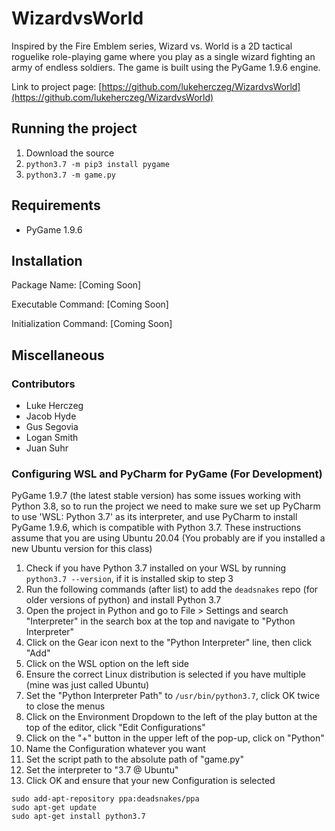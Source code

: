 # WizardvsWorld
Inspired by the Fire Emblem series, Wizard vs. World is a 2D tactical roguelike role-playing game where you play as a single wizard fighting an army of endless soldiers. The game is built using the PyGame 1.9.6 engine. 

Link to project page: [https://github.com/lukeherczeg/WizardvsWorld](https://github.com/lukeherczeg/WizardvsWorld)

## Running the project
1. Download the source
2. `python3.7 -m pip3 install pygame`
3. `python3.7 -m game.py`

## Requirements
* PyGame 1.9.6

## Installation
Package Name: [Coming Soon]

Executable Command: [Coming Soon]

Initialization Command: [Coming Soon]

## Miscellaneous

### Contributors
* Luke Herczeg
* Jacob Hyde
* Gus Segovia
* Logan Smith
* Juan Suhr

### Configuring WSL and PyCharm for PyGame (For Development)
PyGame 1.9.7 (the latest stable version) has some issues working with Python 3.8, so to run the project we need to make sure we set up PyCharm to use 'WSL: Python 3.7' as its interpreter, and use PyCharm to install PyGame 1.9.6, which is compatible with Python 3.7.
These instructions assume that you are using Ubuntu 20.04 (You probably are if you installed a new Ubuntu version for this class)

1. Check if you have Python 3.7 installed on your WSL by running `python3.7 --version`, if it is installed skip to step 3
2. Run the following commands (after list) to add the `deadsnakes` repo (for older versions of python) and install Python 3.7
3. Open the project in Python and go to File > Settings and search "Interpreter" in the search box at the top and navigate to "Python Interpreter"
4. Click on the Gear icon next to the "Python Interpreter" line, then click "Add"
5. Click on the WSL option on the left side
6. Ensure the correct Linux distribution is selected if you have multiple (mine was just called Ubuntu)
7. Set the "Python Interpreter Path" to `/usr/bin/python3.7`, click OK twice to close the menus
8. Click on the Environment Dropdown to the left of the play button at the top of the editor, click "Edit Configurations"
9. Click on the "+" button in the upper left of the pop-up, click on "Python"
10. Name the Configuration whatever you want
11. Set the script path to the absolute path of "game.py"
12. Set the interpreter to "3.7 @ Ubuntu"
13. Click OK and ensure that your new Configuration is selected

```
sudo add-apt-repository ppa:deadsnakes/ppa
sudo apt-get update
sudo apt-get install python3.7
```
